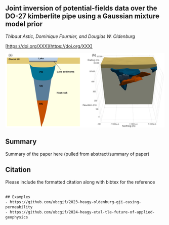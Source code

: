 ## Joint inversion of potential-fields data over the DO-27 kimberlite pipe using a Gaussian mixture model prior 

_Thibaut Astic, Dominique Fournier, and Douglas W. Oldenburg_

[https://doi.org/XXX](https://doi.org/XXX)

![thumbnail](./paper/thumbnail.png)

## Summary

Summary of the paper here (pulled from abstract/summary of paper) 

## Citation

Please include the formatted citation along with bibtex for the reference

```

## Examples
- https://github.com/ubcgif/2023-heagy-oldenburg-gji-casing-permeability
- https://github.com/ubcgif/2024-heagy-etal-tle-future-of-applied-geophysics
